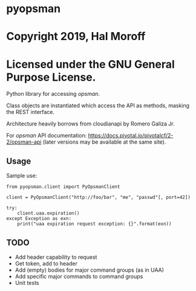 # pyopsman
# Copyright 2019, Hal Moroff
# Licensed under the GNU General Purpose License.

Python library for accessing _opsman_.

Class objects are instantiated which access the API as methods, masking the
REST interface.

Architecture heavily borrows from cloudianapi by Romero Galiza Jr.

For *opsman* API documentation: https://docs.pivotal.io/pivotalcf/2-2/opsman-api
(later versions may be available at the same site).

## Usage

Sample use:

```
from pyopsman.client import PyOpsmanClient

client = PyOpsmanClient("http://foo/bar", "me", "passwd"[, port=42])

try:
    client.uaa.expiration()
except Exception as exn:
    print("uaa expiration request exception: {}".format(exn))
```

## TODO
* Add header capability to request
* Get token, add to header
* Add (empty) bodies for major command groups (as in UAA)
* Add specific major commands to command groups
* Unit tests
